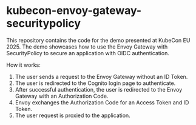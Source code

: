 # kubecon-envoy-gateway-securitypolicy

This repository contains the code for the demo presented at KubeCon EU 2025. The demo showcases how to use the Envoy Gateway with SecurityPolicy to secure an application with OIDC authentication.

How it works:

1. The user sends a request to the Envoy Gateway without an ID Token.
1. The user is redirected to the Cognito login page to authenticate.
1. After successful authentication, the user is redirected to the Envoy Gateway with an Authorization Code.
1. Envoy exchanges the Authorization Code for an Access Token and ID Token.
1. The user request is proxied to the application.
